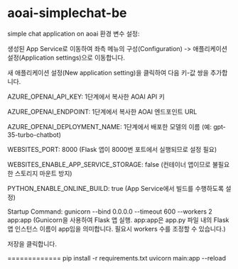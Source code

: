 # aoai-simplechat-be
simple chat application on aoai
환경 변수 설정:

생성된 App Service로 이동하여 좌측 메뉴의 구성(Configuration) -> 애플리케이션 설정(Application settings)으로 이동합니다.

새 애플리케이션 설정(New application setting)을 클릭하여 다음 키-값 쌍을 추가합니다.

AZURE_OPENAI_API_KEY: 1단계에서 복사한 AOAI API 키

AZURE_OPENAI_ENDPOINT: 1단계에서 복사한 AOAI 엔드포인트 URL

AZURE_OPENAI_DEPLOYMENT_NAME: 1단계에서 배포한 모델의 이름 (예: gpt-35-turbo-chatbot)

WEBSITES_PORT: 8000 (Flask 앱이 8000번 포트에서 실행되므로 설정 필요)

WEBSITES_ENABLE_APP_SERVICE_STORAGE: false (컨테이너 앱이므로 불필요한 스토리지 마운트 방지)

PYTHON_ENABLE_ONLINE_BUILD: true (App Service에서 빌드를 수행하도록 설정)

Startup Command: gunicorn --bind 0.0.0.0 --timeout 600 --workers 2 app:app (Gunicorn을 사용하여 Flask 앱 실행. app:app은 app.py 파일 내의 Flask 앱 인스턴스 이름이 app임을 의미합니다. 필요시 workers 수를 조정할 수 있습니다.)

저장을 클릭합니다.




=============
pip install -r requirements.txt
uvicorn main:app --reload